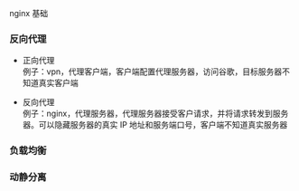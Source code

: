 nginx 基础

### 反向代理

- 正向代理  
  例子：vpn，代理客户端，客户端配置代理服务器，访问谷歌，目标服务器不知道真实客户端

* 反向代理  
  例子：nginx，代理服务器，代理服务器接受客户请求，并将请求转发到服务器。可以隐藏服务器的真实 IP 地址和服务端口号，客户端不知道真实服务器

### 负载均衡

### 动静分离
